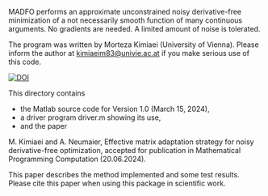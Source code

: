 MADFO performs an approximate unconstrained noisy derivative-free minimization
of a not  necessarily smooth function  of many continuous arguments. No 
gradients are needed. A limited amount of noise is tolerated. 

The program was written by Morteza Kimiaei (University of Vienna). 
Please inform the author at kimiaeim83@univie.ac.at if you make 
serious use of this code. 


[![DOI](https://zenodo.org/badge/DOI/10.5281/zenodo.12340674.svg)](https://doi.org/10.5281/zenodo.12340674)


This directory contains 
* the Matlab source code for Version 1.0 (March 15, 2024), 
* a driver program driver.m showing its use, 
* and the paper

M. Kimiaei and A. Neumaier, Effective matrix adaptation strategy for noisy derivative-free optimization, 
accepted for publication in Mathematical Programming Computation (20.06.2024). 


This paper describes the method implemented and some test results. 
Please cite this paper when using this package in scientific work.
